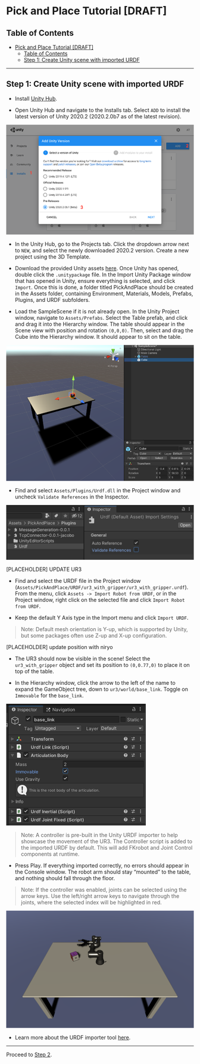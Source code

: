 # Pick and Place Tutorial [DRAFT]

## Table of Contents
- [Pick and Place Tutorial [DRAFT]](#pick-and-place-tutorial-draft)
  - [Table of Contents](#table-of-contents)
  - [Step 1: Create Unity scene with imported URDF](#step-1-create-unity-scene-with-imported-urdf)
  
---

## Step 1: Create Unity scene with imported URDF
  
- Install [Unity Hub](https://unity3d.com/get-unity/download).
  
- Open Unity Hub and navigate to the Installs tab. Select `ADD` to install the latest version of Unity 2020.2 (2020.2.0b7 as of the latest revision).
   
![](img/1_hub.png) 

- In the Unity Hub, go to the Projects tab. Click the dropdown arrow next to `NEW`, and select the newly downloaded 2020.2 version. Create a new project using the 3D Template.
  
- Download the provided Unity assets [here](https://drive.google.com/file/d/1XVgXX_z_jlbT3s5NeKMbVpBpMrLlT9pY/view?usp=sharing). Once Unity has opened, double click the `.unitypackage` file. In the Import Unity Package window that has opened in Unity, ensure everything is selected, and click `Import`. Once this is done, a folder titled PickAndPlace should be created in the Assets folder, containing Environment, Materials, Models, Prefabs, Plugins, and URDF subfolders.
  
- Load the SampleScene if it is not already open. In the Unity Project window, navigate to `Assets/Prefabs`. Select the Table prefab, and click and drag it into the Hierarchy window. The table should appear in the Scene view with position and rotation `(0,0,0)`. Then, select and drag the Cube into the Hierarchy window. It should appear to sit on the table.

![](img/1_cube.png) 

- Find and select `Assets/Plugins/Urdf.dll` in the Project window and uncheck `Validate References` in the Inspector.
  
![](img/1_dll.png) 

[PLACEHOLDER] UPDATE UR3

- Find and select the URDF file in the Project window (`Assets/PickAndPlace/URDF/ur3_with_gripper/ur3_with_gripper.urdf`). From the menu, click `Assets -> Import Robot from URDF`, or in the Project window, right click on the selected file and click `Import Robot from URDF`.
  
- Keep the default Y Axis type in the Import menu and click `Import URDF`.
  
> Note: Default mesh orientation is Y-up, which is supported by Unity, but some packages often use Z-up and X-up configuration.

[PLACEHOLDER] update position with niryo 

- The UR3 should now be visible in the scene! Select the `ur3_with_gripper` object and set its position to `(0,0.77,0)` to place it on top of the table.
  
- In the Hierarchy window, click the arrow to the left of the name to expand the GameObject tree, down to `ur3/world/base_link`. Toggle on `Immovable` for the `base_link`.

![](img/1_base.png) 

> Note: A controller is pre-built in the Unity URDF importer to help showcase the movement of the UR3. The Controller script is added to the imported URDF by default. This will add FKrobot and Joint Control components at runtime. 

- Press Play. If everything imported correctly, no errors should appear in the Console window. The robot arm should stay “mounted” to the table, and nothing should fall through the floor. 
  
> Note: If the controller was enabled, joints can be selected using the arrow keys. Use the left/right arrow keys to navigate through the joints, where the selected index will be highlighted in red.

![](img/1_end.png) 

- Learn more about the URDF importer tool [here](https://github.com/Unity-Technologies/Robotics-Tutorials/blob/master/urdf_tutorial.md).

---

Proceed to [Step 2](2_ros_tcp.md).